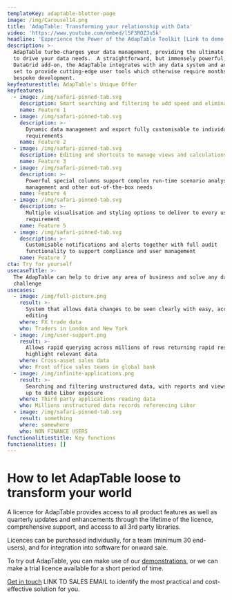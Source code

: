 ```yaml
---
templateKey: adaptable-blotter-page
image: /img/Carousel14.png
title: 'AdapTable: Transforming your relationship with Data'
video: 'https://www.youtube.com/embed/l5F3ROZJu5k'
headline: 'Experience the Power of the AdapTable Toolkit [Link to demo site]'
description: >-
  AdapTable turbo-charges your data management, providing the ultimate toolkit
  to drive your data needs.  A straightforward, but immensely powerful, HTML5
  DataGrid add-on, the AdapTable integrates with any data system and any data
  set to provide cutting-edge user tools which otherwise require months of
  bespoke development.
keyfeaturestitle: AdapTable's Unique Offer
keyfeatures:
  - image: /img/safari-pinned-tab.svg
    description: Smart searching and filtering to add speed and eliminate errors
    name: Feature 1
  - image: /img/safari-pinned-tab.svg
    description: >-
      Dynamic data management and export fully customisable to individual
      requirements
    name: Feature 2
  - image: /img/safari-pinned-tab.svg
    description: Editing and shortcuts to manage views and calculations effectively
    name: Feature 3
  - image: /img/safari-pinned-tab.svg
    description: >-
      Powerful special columns support complex run-time scenario analysis, user
      management and other out-of-the-box needs
    name: Feature 4
  - image: /img/safari-pinned-tab.svg
    description: >-
      Multiple visualisation and styling options to deliver to every user
      requirement
    name: Feature 5
  - image: /img/safari-pinned-tab.svg
    description: >-
      Customisable notifications and alerts together with full audit
      functionality to support compliance and user management
    name: Feature 7
cta: Try for yourself
usecaseTitle: >-
  The AdapTable can help to drive any area of business and solve any data-driven
  challenge
usecases:
  - image: /img/full-picture.png
    result: >-
      System that allows data changes to be seen clearly with easy, accurate
      editing
    where: FX trade data
    who: Traders in London and New York
  - image: /img/user-support.png
    result: >-
      Allows rapid querying across millions of rows returning rapid results to
      highlight relevant data
    where: Cross-asset sales data
    who: Front office sales teams in global bank
  - image: /img/infinite-applications.png
    result: >-
      Searching and filtering unstructured data, with reports and views to show
      up to date Libor exposure
    where: Third party applications reading data
    who: Millions unstructured data records referencing Libor
  - image: /img/safari-pinned-tab.svg
    result: something
    where: somewhere
    who: NON FINANCE USERS
functionalitiestitle: Key functions
functionalities: []
---
```

# How to let AdapTable loose to transform your world

A licence for AdapTable provides access to all product features as well as quarterly updates and enhancements through the lifetime of the licence, comprehensive support, and access to all 3rd party libraries.

Licences can be purchased individually, for a team (minimum 30 end-users), and for integration into software for onward sale.

To try out AdapTable, you can make use of our [demonstrations](https://demo.adaptableblotter.com/), or we can make a trial licence available for a short period of time.

[Get in touch](mailto:sales@adaptabletools.com) LINK TO SALES EMAIL to identify the most practical and cost-effective solution for you.

###
